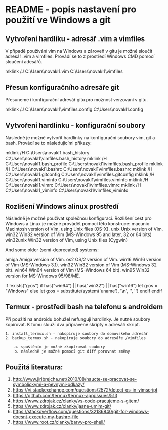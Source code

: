 README - popis nastavení pro použití ve Windows a git
===============================================================================

Vytvoření hardliku - adresář .vim a vimfiles
-------------------------------------------------------------------------------
V případě používání vim na Windows a zároveň v gitu je možné sloučit adresář .vim a vimfiles.
Provádí se to z prostředí Windows CMD pomocí sloučení adesářů.

mklink /J C:\Users\novakl1\.vim C:\Users\novakl1\vimfiles

Přesun konfiguračního adresáře git
-------------------------------------------------------------------------------
Přesuneme i konfigurační adresář gitu pro možnost verzování v gitu.

mklink /J C:\Users\novakl1\vimfiles\.config C:\Users\novakl1\.config

Vytvoření hardlinku - konfigurační soubory
-------------------------------------------------------------------------------
Následně je možné vytvořit hardlinky na konfigurační soubory vim, git a bash.
Provádí se to následujícími příkazy:

mklink /H C:\Users\novakl1\.bash_history  C:\Users\novakl1\vimfiles\.bash_history
mklink /H C:\Users\novakl1\.bash_profile  C:\Users\novakl1\vimfiles\.bash_profile
mklink /H C:\Users\novakl1\.bashrc  C:\Users\novakl1\vimfiles\.bashrc
mklink /H C:\Users\novakl1\.gitconfig  C:\Users\novakl1\vimfiles\.gitconfig
mklink /H C:\Users\novakl1\.viminfo  C:\Users\novakl1\vimfiles\.viminfo
mklink /H C:\Users\novakl1\.vimrc  C:\Users\novakl1\vimfiles\.vimrc
mklink /H C:\Users\novakl1\_viminfo  C:\Users\novakl1\vimfiles\_viminfo

Rozlišení Windows alinux prostředí
------------------------------------------------------------------------------
Následně je možné používat společnou konfiguraci.
Rozlišení cest pro Windows a Linux je možné provádět pomocí této konstruce:
macunix                 Macintosh version of Vim, using Unix files (OS-X).
unix                    Unix version of Vim.
win32                   Win32 version of Vim (MS-Windows 95 and later, 32 or
                         64 bits)
win32unix               Win32 version of Vim, using Unix files (Cygwin)

And some older (semi-deprecated) systems:

amiga                   Amiga version of Vim.
os2                     OS/2 version of Vim.
win16                   Win16 version of Vim (MS-Windows 3.1).
win32                   Win32 version of Vim (MS-Windows 32 bit).
win64                   Win64 version of Vim (MS-Windows 64 bit).
win95                   Win32 version for MS-Windows 95/98/ME.

if !exists("g:os")
    if has("win64") || has("win32") || has("win16")
        let g:os = "Windows"
    else
        let g:os = substitute(system('uname'), '\n', '', '')
    endif
endif

Termux - prostředí bash na telefonu s androidem
-------------------------------------------------------------------------------
Při použití na androidu bohužel nefungují hardlinky. Je nutné soubory kopírovat.
K tomu slouží dva připravené skripty v adresáři skript.

    1. install_termux.sh - nakopíruje soubory do domovského adresář
    2. backup_termux.sh - nakopíruje soubory do adresáře /vimfiles
    
        a. spuštěním je možné zkopírovat soubory
        b. následně je možné pomocí git diff porovnat změny

Použitá literatura:
-------------------------------------------------------------------------------
1) http://www.jiribrejcha.net/2010/08/naucte-se-pracovat-se-symbolickymi-a-pevnymi-odkazy/
2) https://vi.stackexchange.com/questions/2572/detect-os-in-vimscript
3) https://github.com/termux/termux-app/issues/513
4) https://www.zdrojak.cz/clanky/vs-code-pracujeme-s-gitem/
5) https://www.zdrojak.cz/clanky/jasne-umim-git/ 
6) https://stackoverflow.com/questions/32186840/git-for-windows-doesnt-execute-my-bashrc-file
7) https://www.root.cz/clanky/barvy-pro-shell/
